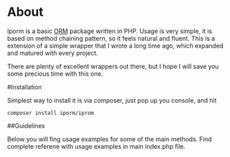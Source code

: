About
=============

Iporm is a basic [ORM](http://en.wikipedia.org/wiki/Object_relational_mapping) package written in PHP. Usage is very simple, it is based on method chaining pattern, so it feels natural and fluent. This is a extension of a simple wrapper that I wrote a long time ago, which expanded and matured with every project.

There are plenty of excellent wrappers out there, but I hope I will save you some precious time with this one.

#Installation


Simplest way to install it is via composer, just pop up you console, and hit 

	composer install iporm/iprom

##Guidelines

Below you will fing usage examples for some of the main methods. Find complete referene with usage examples in main index.php file.

